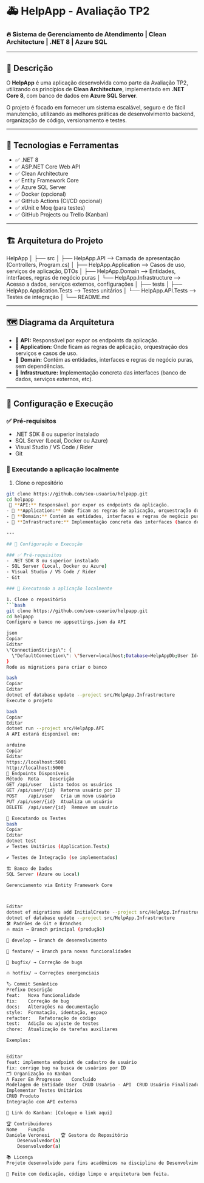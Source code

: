 # 🚑 HelpApp - Avaliação TP2

### 🔥 Sistema de Gerenciamento de Atendimento | Clean Architecture | .NET 8 | Azure SQL

---

## 📜 Descrição

O **HelpApp** é uma aplicação desenvolvida como parte da Avaliação TP2, utilizando os princípios de **Clean Architecture**, implementado em **.NET Core 8**, com banco de dados em **Azure SQL Server**.

O projeto é focado em fornecer um sistema escalável, seguro e de fácil manutenção, utilizando as melhores práticas de desenvolvimento backend, organização de código, versionamento e testes.

---

## 🚀 Tecnologias e Ferramentas

- ✅ .NET 8
- ✅ ASP.NET Core Web API
- ✅ Clean Architecture
- ✅ Entity Framework Core
- ✅ Azure SQL Server
- ✅ Docker (opcional)
- ✅ GitHub Actions (CI/CD opcional)
- ✅ xUnit e Moq (para testes)
- ✅ GitHub Projects ou Trello (Kanban)

---

## 🏗️ Arquitetura do Projeto

HelpApp
│
├── src
│ ├── HelpApp.API --> Camada de apresentação (Controllers, Program.cs)
│ ├── HelpApp.Application --> Casos de uso, serviços de aplicação, DTOs
│ ├── HelpApp.Domain --> Entidades, interfaces, regras de negócio puras
│ └── HelpApp.Infrastructure --> Acesso a dados, serviços externos, configurações
│
├── tests
│ ├── HelpApp.Application.Tests --> Testes unitários
│ └── HelpApp.API.Tests --> Testes de integração
│
└── README.md


---

## 🗺️ Diagrama da Arquitetura


- 🔸 **API:** Responsável por expor os endpoints da aplicação.
- 🔸 **Application:** Onde ficam as regras de aplicação, orquestração dos serviços e casos de uso.
- 🔸 **Domain:** Contém as entidades, interfaces e regras de negócio puras, sem dependências.
- 🔸 **Infrastructure:** Implementação concreta das interfaces (banco de dados, serviços externos, etc).

---

## 🔧 Configuração e Execução

### ✅ Pré-requisitos
- .NET SDK 8 ou superior instalado
- SQL Server (Local, Docker ou Azure)
- Visual Studio / VS Code / Rider
- Git

### 🚀 Executando a aplicação localmente

1. Clone o repositório
```bash
git clone https://github.com/seu-usuario/helpapp.git
cd helpapp
 🔸 **API:** Responsável por expor os endpoints da aplicação.
- 🔸 **Application:** Onde ficam as regras de aplicação, orquestração dos serviços e casos de uso.
- 🔸 **Domain:** Contém as entidades, interfaces e regras de negócio puras, sem dependências.
- 🔸 **Infrastructure:** Implementação concreta das interfaces (banco de dados, serviços externos, etc).

---

## 🔧 Configuração e Execução

### ✅ Pré-requisitos
- .NET SDK 8 ou superior instalado
- SQL Server (Local, Docker ou Azure)
- Visual Studio / VS Code / Rider
- Git

### 🚀 Executando a aplicação localmente

1. Clone o repositório
```bash
git clone https://github.com/seu-usuario/helpapp.git
cd helpapp
Configure o banco no appsettings.json da API

json
Copiar
Editar
\"ConnectionStrings\": {
  \"DefaultConnection\": \"Server=localhost;Database=HelpAppDb;User Id=sa;Password=SuaSenha123;\"
}
Rode as migrations para criar o banco

bash
Copiar
Editar
dotnet ef database update --project src/HelpApp.Infrastructure
Execute o projeto

bash
Copiar
Editar
dotnet run --project src/HelpApp.API
A API estará disponível em:

arduino
Copiar
Editar
https://localhost:5001
http://localhost:5000
📑 Endpoints Disponíveis
Método	Rota	Descrição
GET	/api/user	Lista todos os usuários
GET	/api/user/{id}	Retorna usuário por ID
POST	/api/user	Cria um novo usuário
PUT	/api/user/{id}	Atualiza um usuário
DELETE	/api/user/{id}	Remove um usuário

🧪 Executando os Testes
bash
Copiar
Editar
dotnet test
✔️ Testes Unitários (Application.Tests)

✔️ Testes de Integração (se implementados)

🏗️ Banco de Dados
SQL Server (Azure ou Local)

Gerenciamento via Entity Framework Core



Editar
dotnet ef migrations add InitialCreate --project src/HelpApp.Infrastructure
dotnet ef database update --project src/HelpApp.Infrastructure
🛠️ Padrões de Git e Branches
🔥 main → Branch principal (produção)

🚧 develop → Branch de desenvolvimento

🔧 feature/ → Branch para novas funcionalidades

🐛 bugfix/ → Correção de bugs

🔥 hotfix/ → Correções emergenciais

🏷️ Commit Semântico
Prefixo	Descrição
feat:	Nova funcionalidade
fix:	Correção de bug
docs:	Alterações na documentação
style:	Formatação, identação, espaço
refactor:	Refatoração de código
test:	Adição ou ajuste de testes
chore:	Atualização de tarefas auxiliares

Exemplos:


Editar
feat: implementa endpoint de cadastro de usuário
fix: corrige bug na busca de usuários por ID
🗂️ Organização no Kanban
A Fazer	Em Progresso	Concluído
Modelagem de Entidade User	CRUD Usuário - API	CRUD Usuário Finalizado
Implementar Testes Unitários		
CRUD Produto		
Integração com API externa		

🔗 Link do Kanban: [Coloque o link aqui]

🏆 Contribuidores
Nome	Função
Daniele Veronesi	🏆 Gestora do Repositório
	Desenvolvedor(a)
	Desenvolvedor(a)

📚 Licença
Projeto desenvolvido para fins acadêmicos na disciplina de Desenvolvimento Backend com .NET e Azure, conforme avaliação TP2.

💙 Feito com dedicação, código limpo e arquitetura bem feita.









